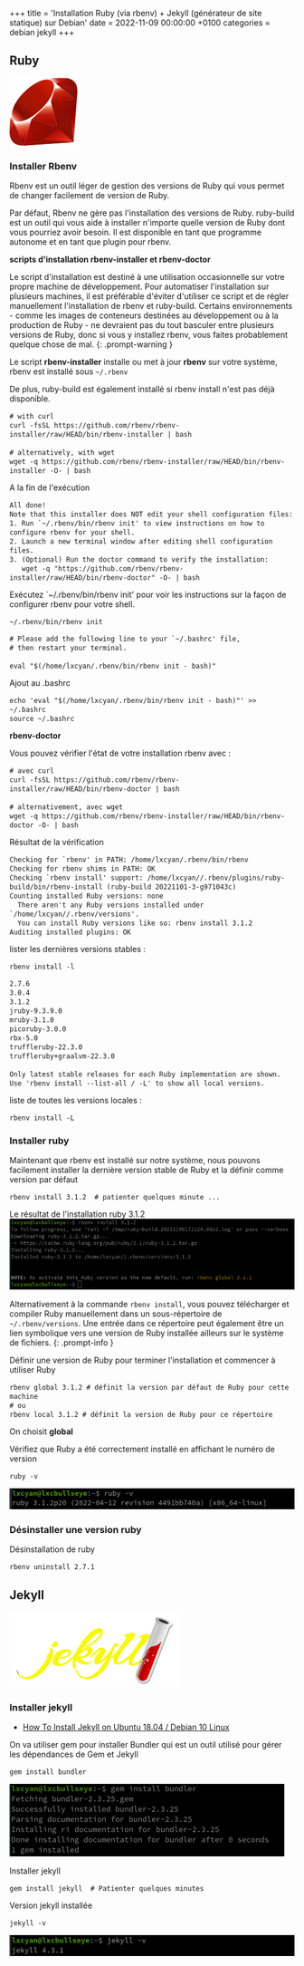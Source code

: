 +++
title = 'Installation Ruby (via rbenv) + Jekyll (générateur de site statique) sur Debian'
date = 2022-11-09 00:00:00 +0100
categories = debian jekyll
+++
## Ruby

![](ruby-logo.png)

### Installer Rbenv

Rbenv est un outil léger de gestion des versions de Ruby qui vous permet de changer facilement de version de Ruby.

Par défaut, Rbenv ne gère pas l'installation des versions de Ruby. ruby-build est un outil qui vous aide à installer n'importe quelle version de Ruby dont vous pourriez avoir besoin. Il est disponible en tant que programme autonome et en tant que plugin pour rbenv.

**scripts d'installation rbenv-installer et rbenv-doctor**

Le script d'installation est destiné à une utilisation occasionnelle sur votre propre machine de développement. Pour automatiser l'installation sur plusieurs machines, il est préférable d'éviter d'utiliser ce script et de régler manuellement l'installation de rbenv et ruby-build. Certains environnements - comme les images de conteneurs destinées au développement ou à la production de Ruby - ne devraient pas du tout basculer entre plusieurs versions de Ruby, donc si vous y installez rbenv, vous faites probablement quelque chose de mal.
{: .prompt-warning }

Le script **rbenv-installer** installe ou met à jour **rbenv** sur votre système, rbenv est installé sous `~/.rbenv` 

De plus, ruby-build est également installé si rbenv install n'est pas déjà disponible.

```shell
# with curl
curl -fsSL https://github.com/rbenv/rbenv-installer/raw/HEAD/bin/rbenv-installer | bash

# alternatively, with wget
wget -q https://github.com/rbenv/rbenv-installer/raw/HEAD/bin/rbenv-installer -O- | bash
```

A la fin de l'exécution 

```
All done!
Note that this installer does NOT edit your shell configuration files:
1. Run `~/.rbenv/bin/rbenv init' to view instructions on how to configure rbenv for your shell.
2. Launch a new terminal window after editing shell configuration files.
3. (Optional) Run the doctor command to verify the installation:
   wget -q "https://github.com/rbenv/rbenv-installer/raw/HEAD/bin/rbenv-doctor" -O- | bash
```

Exécutez `~/.rbenv/bin/rbenv init' pour voir les instructions sur la façon de configurer rbenv pour votre shell.

    ~/.rbenv/bin/rbenv init

```shell
# Please add the following line to your `~/.bashrc' file,
# then restart your terminal.

eval "$(/home/lxcyan/.rbenv/bin/rbenv init - bash)"
```

Ajout au .bashrc

```shell
echo 'eval "$(/home/lxcyan/.rbenv/bin/rbenv init - bash)"' >> ~/.bashrc
source ~/.bashrc
```

**rbenv-doctor**  

Vous pouvez vérifier l'état de votre installation rbenv avec :

```shell
# avec curl
curl -fsSL https://github.com/rbenv/rbenv-installer/raw/HEAD/bin/rbenv-doctor | bash

# alternativement, avec wget
wget -q https://github.com/rbenv/rbenv-installer/raw/HEAD/bin/rbenv-doctor -O- | bash
```

Résultat de la vérification

```
Checking for `rbenv' in PATH: /home/lxcyan/.rbenv/bin/rbenv
Checking for rbenv shims in PATH: OK
Checking `rbenv install' support: /home/lxcyan//.rbenv/plugins/ruby-build/bin/rbenv-install (ruby-build 20221101-3-g971043c)
Counting installed Ruby versions: none
  There aren't any Ruby versions installed under `/home/lxcyan//.rbenv/versions'.
  You can install Ruby versions like so: rbenv install 3.1.2
Auditing installed plugins: OK
```

lister les dernières versions stables :

    rbenv install -l

```
2.7.6
3.0.4
3.1.2
jruby-9.3.9.0
mruby-3.1.0
picoruby-3.0.0
rbx-5.0
truffleruby-22.3.0
truffleruby+graalvm-22.3.0

Only latest stable releases for each Ruby implementation are shown.
Use 'rbenv install --list-all / -L' to show all local versions.
```

liste de toutes les versions locales :

    rbenv install -L

### Installer ruby

Maintenant que rbenv est installé sur notre système, nous pouvons facilement installer la dernière version stable de Ruby et la définir comme version par défaut 

```shell
rbenv install 3.1.2  # patienter quelques minute ...
```

Le résultat de l'installation ruby 3.1.2  
![](rbenv-ruby-jekyll001.png)

Alternativement à la commande `rbenv install`, vous pouvez télécharger et compiler Ruby manuellement dans un sous-répertoire de `~/.rbenv/versions`. Une entrée dans ce répertoire peut également être un lien symbolique vers une version de Ruby installée ailleurs sur le système de fichiers.
{: .prompt-info }

Définir une version de Ruby pour terminer l'installation et commencer à utiliser Ruby 

```shell
rbenv global 3.1.2 # définit la version par défaut de Ruby pour cette machine
# ou
rbenv local 3.1.2 # définit la version de Ruby pour ce répertoire
```

On choisit **global**

Vérifiez que Ruby a été correctement installé en affichant le numéro de version 

    ruby -v

![](rbenv-ruby-jekyll004.png)

### Désinstaller une version ruby

Désinstallation de ruby 

    rbenv uninstall 2.7.1

## Jekyll

![](jekyll-300x133.png)

### Installer jekyll

* [How To Install Jekyll on Ubuntu 18.04 / Debian 10 Linux](https://computingforgeeks.com/how-to-install-jekyll-on-ubuntu-18-04/)

On va utiliser gem pour installer Bundler qui est un outil utilisé pour gérer les dépendances de Gem et Jekyll 

    gem install bundler

![](rbenv-ruby-jekyll002.png)


Installer jekyll

```shell
gem install jekyll  # Patienter quelques minutes
```

Version jekyll installée

    jekyll -v

![](rbenv-ruby-jekyll003.png)

